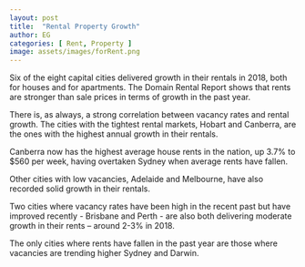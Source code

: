 ```yaml
---
layout: post
title:  "Rental Property Growth"
author: EG
categories: [ Rent, Property ]
image: assets/images/forRent.png
---
```

Six of the eight capital cities delivered
growth in their rentals in 2018, both for houses and
for apartments. The Domain Rental Report shows that rents are
stronger than sale prices in terms of growth in the
past year.

There is, as always, a strong correlation between
vacancy rates and rental growth. The cities with the tightest rental markets, Hobart
and Canberra, are the ones with the highest annual
growth in their rentals.

Canberra now has the highest
average house rents in the nation, up 3.7% to $560
per week, having overtaken Sydney when average
rents have fallen.

Other cities with low vacancies, Adelaide and
Melbourne, have also recorded solid growth in their
rentals.

Two cities where vacancy rates have been high in the
recent past but have improved recently - Brisbane
and Perth - are also both delivering moderate growth
in their rents – around 2-3% in 2018.

The only cities where rents have fallen in the past
year are those where vacancies are trending higher Sydney and Darwin.

